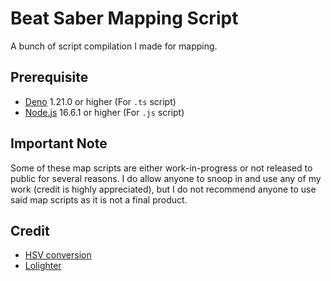 # Beat Saber Mapping Script

A bunch of script compilation I made for mapping.

## Prerequisite

- [Deno](https://deno.land/) 1.21.0 or higher (For `.ts` script)
- [Node.js](https://nodejs.org/en/) 16.6.1 or higher (For `.js` script)

## Important Note

Some of these map scripts are either work-in-progress or not released to public for several reasons. I do allow anyone
to snoop in and use any of my work (credit is highly appreciated), but I do not recommend anyone to use said map scripts
as it is not a final product.

## Credit

- [HSV conversion](https://axonflux.com/handy-rgb-to-hsl-and-rgb-to-hsv-color-model-c)
- [Lolighter](https://github.com/Loloppe/Lolighter)

